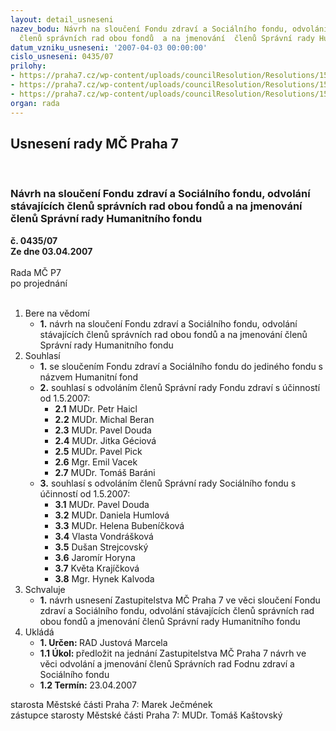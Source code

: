 ```yaml
---
layout: detail_usneseni
nazev_bodu: Návrh na sloučení Fondu zdraví a Sociálního fondu, odvolání stávajících
  členů správních rad obou fondů  a na jmenování  členů Správní rady Humanitního fondu
datum_vzniku_usneseni: '2007-04-03 00:00:00'
cislo_usneseni: 0435/07
prilohy:
- https://praha7.cz/wp-content/uploads/councilResolution/Resolutions/15459/19-slou%c4%8den%c3%ad_fond%c5%af_-_humanitn%c3%ad_2007.doc
- https://praha7.cz/wp-content/uploads/councilResolution/Resolutions/15459/19-Pravidla_hospoda%c5%99en%c3%ad_s_%c3%ba%c4%8delov%c3%bdmi_fondy.rtf
- https://praha7.cz/wp-content/uploads/councilResolution/Resolutions/15459/19-slou%c4%8den%c3%ad_fond%c5%af.doc
organ: rada
---
```

<div id="ucUsn_pList" class="usn">
	<span><h2>Usnesení rady MČ Praha 7 </h2>
<br></span><div class="standBody">
<span><h3>Návrh na sloučení Fondu zdraví a Sociálního fondu, odvolání stávajících členů správních rad obou fondů  a na jmenování  členů Správní rady Humanitního fondu</h3></span><div class="center">
		<strong>č. 0435/07</strong><br>
	</div>
<div class="center">
		<strong>Ze dne 03.04.2007</strong><br><br>
	</div>Rada MČ P7<br> po projednání<br><br><ol>
<li>Bere na vědomí<ul><li>
<strong>1.</strong> návrh na sloučení Fondu zdraví a Sociálního fondu, odvolání stávajících členů správních rad obou fondů  a na jmenování  členů Správní rady Humanitního fondu</li></ul>
</li>
<li>Souhlasí<ul>
<li>
<strong>1.</strong> se sloučením Fondu zdraví a Sociálního fondu do jediného fondu s názvem Humanitní fond</li>
<li>
<strong>2.</strong> souhlasí s odvoláním členů Správní rady Fondu zdraví s účinností od 1.5.2007: <ul>
<li>
<strong>2.1</strong> MUDr. Petr Haicl</li>
<li>
<strong>2.2</strong> MUDr. Michal Beran</li>
<li>
<strong>2.3</strong> MUDr. Pavel Douda</li>
<li>
<strong>2.4</strong> MUDr. Jitka Géciová</li>
<li>
<strong>2.5</strong> MUDr. Pavel Pick</li>
<li>
<strong>2.6</strong> Mgr. Emil Vacek</li>
<li>
<strong>2.7</strong> MUDr. Tomáš Baráni</li>
</ul>
</li>
<li>
<strong>3.</strong> souhlasí s odvoláním členů Správní rady Sociálního fondu s účinností od 1.5.2007: <ul>
<li>
<strong>3.1</strong> MUDr. Pavel Douda</li>
<li>
<strong>3.2</strong> MUDr. Daniela Humlová</li>
<li>
<strong>3.3</strong> MUDr. Helena Bubeníčková</li>
<li>
<strong>3.4</strong> Vlasta Vondrášková</li>
<li>
<strong>3.5</strong> Dušan Strejcovský</li>
<li>
<strong>3.6</strong> Jaromír Horyna</li>
<li>
<strong>3.7</strong> Květa Krajíčková</li>
<li>
<strong>3.8</strong> Mgr. Hynek Kalvoda</li>
</ul>
</li>
</ul>
</li>
<li>Schvaluje<ul><li>
<strong>1.</strong> návrh usnesení Zastupitelstva MČ Praha 7 ve věci sloučení Fondu zdraví a Sociálního fondu, odvolání stávajících členů správních rad obou fondů  a  jmenování  členů Správní rady Humanitního fondu</li></ul>
</li>
<li>Ukládá<ul>
<li>
<strong>1. Určen: </strong>RAD Justová Marcela</li>
<li>
<strong>1.1 Úkol: </strong>předložit na jednání Zastupitelstva MČ Praha 7 návrh ve věci odvolání a jmenování členů Správních rad Fodnu zdraví a Sociálního fondu </li>
<li>
<strong>1.2 Termín: </strong>23.04.2007</li>
</ul>
</li>
</ol>starosta Městské části Praha 7: Marek Ječmének<br>zástupce starosty Městské části Praha 7: MUDr. Tomáš Kaštovský 
</div>
</div>